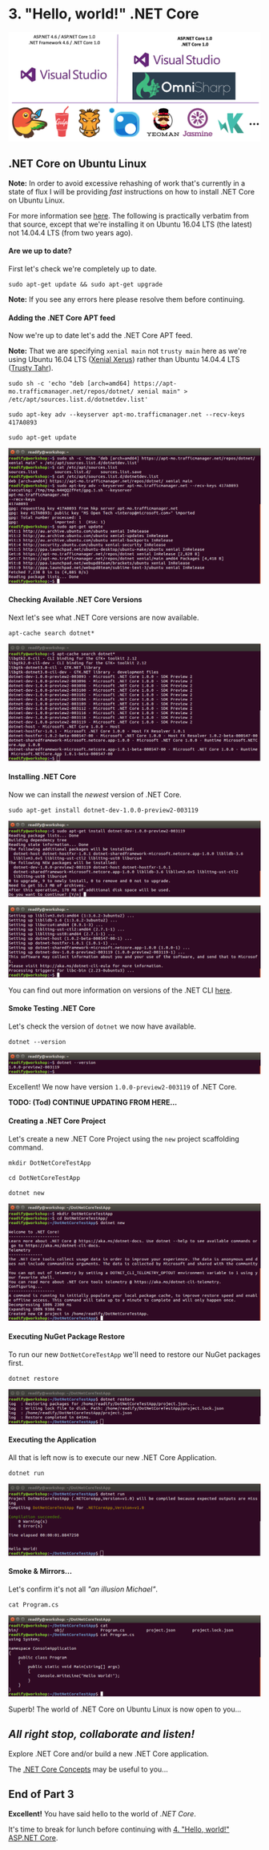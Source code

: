 # 3. "Hello, world!" .NET Core

![1-dotnet-core-dev-stack](Part3/1-dotnet-core-dev-stack.png)

## .NET Core on Ubuntu Linux

__Note:__ In order to avoid excessive rehashing of work that's currently in a state of flux I will be providing _fast_ instructions on how to install .NET Core on Ubuntu Linux.

For more information see [here](https://www.microsoft.com/net/core#ubuntu). The following is practically verbatim from that source, except that we're installing it on Ubuntu 16.04 LTS (the latest) not 14.04.4 LTS (from two years ago).

#### Are we up to date?

First let's check we're completely up to date.

```
sudo apt-get update && sudo apt-get upgrade
```

__Note:__ If you see any errors here please resolve them before continuing.

#### Adding the .NET Core APT feed

Now we're up to date let's add the .NET Core APT feed.

__Note:__ That we are specifying `xenial main` not `trusty main` here as we're using Ubuntu 16.04 LTS ([Xenial Xerus](https://wiki.ubuntu.com/XenialXerus/ReleaseNotes)) rather than Ubuntu 14.04.4 LTS ([Trusty Tahr](https://wiki.ubuntu.com/TrustyTahr/ReleaseNotes)).

```
sudo sh -c 'echo "deb [arch=amd64] https://apt-mo.trafficmanager.net/repos/dotnet/ xenial main" > /etc/apt/sources.list.d/dotnetdev.list'
```

```
sudo apt-key adv --keyserver apt-mo.trafficmanager.net --recv-keys 417A0893
```

```
sudo apt-get update
```

![2-add-dotnet-core-apt-feed](Part3/2-add-dotnet-core-apt-feed.png)

#### Checking Available .NET Core Versions

Next let's see what .NET Core versions are now available.

```
apt-cache search dotnet*
```

![3-list-dotnet-core-versions](Part3/3-list-dotnet-core-versions.png)

#### Installing .NET Core

Now we can install the _newest_ version of .NET Core.

```
sudo apt-get install dotnet-dev-1.0.0-preview2-003119
```

![4-install-latest-dotnet-core-1](Part3/4-install-latest-dotnet-core-1.png)

![5-install-latest-dotnet-core-2](Part3/5-install-latest-dotnet-core-2.png)

You can find out more information on versions of the .NET CLI [here](https://github.com/dotnet/cli).

#### Smoke Testing .NET Core

Let's check the version of `dotnet` we now have available.

```
dotnet --version
```

![6-checking-dotnet-core-version](Part3/6-checking-dotnet-core-version.png)

Excellent! We now have version `1.0.0-preview2-003119` of .NET Core.

__TODO: (Tod) CONTINUE UPDATING FROM HERE...__

#### Creating a .NET Core Project

Let's create a new .NET Core Project using the `new` project scaffolding command.

```
mkdir DotNetCoreTestApp
```

```
cd DotNetCoreTestApp
```

```
dotnet new
```

![7-dotnet-new-project](Part3/7-dotnet-new-project.png)

#### Executing NuGet Package Restore

To run our new `DotNetCoreTestApp` we'll need to restore our NuGet packages first.

```
dotnet restore
```

![8-dotnet-restore](Part3/8-dotnet-restore.png)

#### Executing the Application

All that is left now is to execute our new .NET Core Application.

```
dotnet run
```

![9-dotnet-run](Part3/9-dotnet-run.png)

#### Smoke & Mirrors...

Let's confirm it's not all _"an illusion Michael"_.

```
cat Program.cs
```

![10-view-source](Part3/10-view-source.png)

Superb! The world of .NET Core on Ubuntu Linux is now open to you...

## _All right stop, collaborate and listen!_

Explore .NET Core and/or build a new .NET Core application.

The [.NET Core Concepts](https://dotnet.github.io/docs/core-concepts/index.html) may be useful to you...

## End of Part 3

__Excellent!__ You have said hello to the world of _.NET Core_.

It's time to break for lunch before continuing with [4. "Hello, world!" ASP.NET Core](Part4.md).
